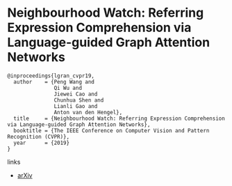 # Neighbourhood Watch: Referring Expression Comprehension via Language-guided Graph Attention Networks

```
@inproceedings{lgran_cvpr19,
  author    = {Peng Wang and
               Qi Wu and
               Jiewei Cao and
               Chunhua Shen and
               Lianli Gao and
               Anton van den Hengel},
  title     = {Neighbourhood Watch: Referring Expression Comprehension via Language-guided Graph Attention Networks},
  booktitle = {The IEEE Conference on Computer Vision and Pattern Recognition (CVPR)},
  year      = {2019}
}
```

links
- [arXiv](https://arxiv.org/abs/1812.04794)

